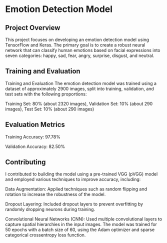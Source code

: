 # Emotion Detection Model


## Project Overview

This project focuses on developing an emotion detection model using TensorFlow and Keras. The primary goal is to create a robust neural network that can classify human emotions based on facial expressions into seven categories: happy, sad, fear, angry, surprise, disgust, and neutral.


## Training and Evaluation

Training and Evaluation
The emotion detection model was trained using a dataset of approximately 2900 images, split into training, validation, and test sets with the following proportions:

Training Set: 80% (about 2320 images),
Validation Set: 10% (about 290 images),
Test Set: 10% (about 290 images)

## Evaluation Metrics
Training Accuracy: 97.78%

Validation Accuracy: 82.50%


## Contributing

I contributed to building the model using a pre-trained VGG (pVGG) model and employed various techniques to improve accuracy, including:

Data Augmentation: Applied techniques such as random flipping and rotation to increase the robustness of the model.

Dropout Layering: Included dropout layers to prevent overfitting by randomly dropping neurons during training.

Convolutional Neural Networks (CNN): Used multiple convolutional layers to capture spatial hierarchies in the input images.
The model was trained for 50 epochs with a batch size of 60, using the Adam optimizer and sparse categorical crossentropy loss function.
